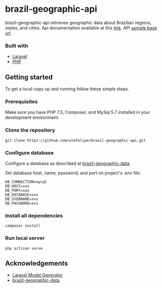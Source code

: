 # brazil-geographic-api
brazil-geographic-api retrieves geographic data about Brazilian regions, states, and cities. Api documentation available at this [link](https://app.swaggerhub.com/apis-docs/alm.felipe/brazil-geographic-api/1.0.0). API [sample base url](http://brazil-geographic-api.almfelipe.com/api).

### Built with
* [Laravel](https://laravel.com/)
* [PHP](https://www.php.net/)

## Getting started

To get a local copy up and running follow these simple steps.

### Prerequisites

Make sure you have PHP 7.3, Composer, and MySql 5.7 installed in your development environment.  


### Clone the repository
```
git clone https://github.com/almfelipe/brazil-geographic-api.git
```

### Configure database
Configure a database as described at [brazil-geographic-data](https://github.com/almfelipe/brazil-geographic-data).

Set database host, name, password, and port on project's .env file. 
```
DB_CONNECTION=mysql
DB_HOST=xxx
DB_PORT=xxx
DB_DATABASE=xxx
DB_USERNAME=xxx
DB_PASSWORD=xxx
```

### Install all dependencies
```
composer install
```

### Run local server
```
php artisan serve
```

## Acknowledgements

* [Laravel Model Generator](https://github.com/reliese/laravel)
* [brazil-geographic-data](https://github.com/almfelipe/brazil-geographic-data)
